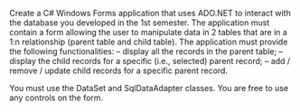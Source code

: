 Create a C# Windows Forms application that uses ADO.NET to interact with the database you developed in the 1st semester. The application must contain a form allowing the user to manipulate data in 2 tables that are in a 1:n relationship (parent table and child table). The application must provide the following functionalities:
– display all the records in the parent table;
– display the child records for a specific (i.e., selected) parent record;
– add / remove / update child records for a specific parent record.

You must use the DataSet and SqlDataAdapter classes. You are free to use any controls on the form.
